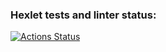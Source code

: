 ### Hexlet tests and linter status:
[![Actions Status](https://github.com/MaxKtv/python-project-52/actions/workflows/hexlet-check.yml/badge.svg)](https://github.com/MaxKtv/python-project-52/actions)